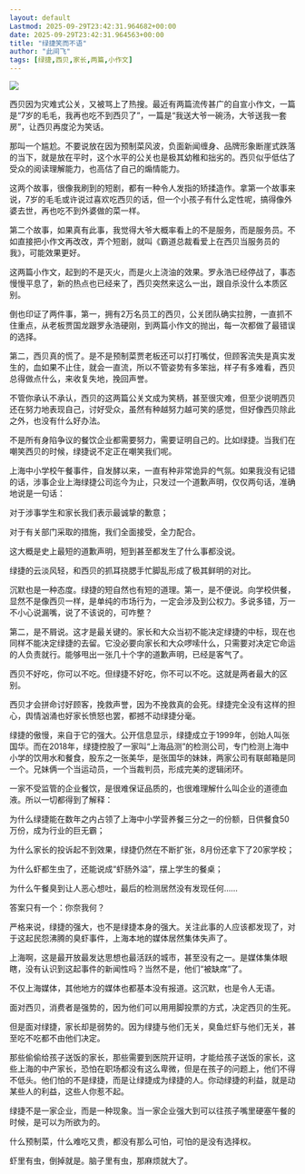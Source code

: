 ```yaml
---
layout: default
Lastmod: 2025-09-29T23:42:31.964682+00:00
date: 2025-09-29T23:42:31.964563+00:00
title: "绿捷笑而不语"
author: "此间飞"
tags: [绿捷,西贝,家长,两篇,小作文]
---
```


![](https://images.weserv.nl/?url=https%3A//mmbiz.qpic.cn/mmbiz_jpg/Axpapy7JHjSCxVvADVd9KUEJsn3SfP2aNZUb2x3nP8HBd0dR6sjB2H04H2wc58JAGKJN6WN95TXcdYeYGWic5Ew/640%3Fwx_fmt%3Djpeg%26from%3Dappmsg)

西贝因为灾难式公关，又被骂上了热搜。最近有两篇流传甚广的自宣小作文，一篇是“7岁的毛毛，我再也吃不到西贝了”，一篇是“我送大爷一碗汤，大爷送我一套房”，让西贝再度沦为笑话。

那叫一个尴尬。不要说放在因为预制菜风波，负面新闻缠身、品牌形象断崖式跌落的当下，就是放在平时，这个水平的公关也是极其幼稚和拙劣的。西贝似乎低估了受众的阅读理解能力，也高估了自己的煽情能力。

这两个故事，很像我刷到的短剧，都有一种令人发指的矫揉造作。拿第一个故事来说，7岁的毛毛或许说过喜欢吃西贝的话，但一个小孩子有什么定性呢，搞得像外婆去世，再也吃不到外婆做的菜一样。

第二个故事，如果真有此事，我觉得大爷大概率看上的不是服务，而是服务员。不如直接把小作文再改改，弄个短剧，就叫《霸道总裁看爱上在西贝当服务员的我》，可能效果更好。

这两篇小作文，起到的不是灭火，而是火上浇油的效果。罗永浩已经停战了，事态慢慢平息了，新的热点也已经来了，西贝突然来这么一出，跟自杀没什么本质区别。

倒也印证了两件事，第一，拥有2万名员工的西贝，公关团队确实拉胯，一直抓不住重点，从老板贾国龙跟罗永浩硬刚，到两篇小作文的抛出，每一次都做了最错误的选择。

第二，西贝真的慌了。是不是预制菜贾老板还可以打打嘴仗，但顾客流失是真实发生的，血如果不止住，就会一直流，所以不管姿势有多笨拙，样子有多难看，西贝总得做点什么，来收复失地，挽回声誉。

不管你承认不承认，西贝的这两篇公关文成为笑柄，甚至很灾难，但至少说明西贝还在努力地表现自己，讨好受众，虽然有种越努力越可笑的感觉，但好像西贝除此之外，也没有什么好办法。

不是所有身陷争议的餐饮企业都需要努力，需要证明自己的。比如绿捷。当我们在嘲笑西贝的时候，绿捷说不定正在嘲笑我们呢。

上海中小学校午餐事件，自发酵以来，一直有种非常诡异的气氛。如果我没有记错的话，涉事企业上海绿捷公司迄今为止，只发过一个道歉声明，仅仅两句话，准确地说是一句话：

对于涉事学生和家长我们表示最诚挚的歉意；

对于有关部门采取的措施，我们全面接受，全力配合。

这大概是史上最短的道歉声明，短到甚至都发生了什么事都没说。

绿捷的云淡风轻，和西贝的抓耳挠腮手忙脚乱形成了极其鲜明的对比。

沉默也是一种态度。绿捷的短自然也有短的道理。第一，是不便说。向学校供餐，显然不是像西贝一样，是单纯的市场行为，一定会涉及到公权力。多说多错，万一不小心说漏嘴，说了不该说的，可咋整？

第二，是不屑说。这才是最关键的。家长和大众当初不能决定绿捷的中标，现在也同样不能决定绿捷的去留。它没必要向家长和大众啰嗦什么，只需要对决定它命运的人负责就行。能够甩出一张几十个字的道歉声明，已经是客气了。

西贝不好吃，你可以不吃。但绿捷不好吃，你不可以不吃。这就是两者最大的区别。

西贝才会拼命讨好顾客，挽救声誉，因为不挽救真的会死。绿捷完全没有这样的担心，舆情汹涌也好家长愤怒也罢，都撼不动绿捷分毫。

绿捷的傲慢，来自于它的强大。公开信息显示，绿捷成立于1999年，创始人叫张国华。而在2018年，绿捷控股了一家叫“上海品测”的检测公司，专门检测上海中小学的饮用水和餐食，股东之一张美华，是张国华的妹妹，两家公司有联邮箱是同一个。兄妹俩一个当运动员，一个当裁判员，形成完美的逻辑闭环。

一家不受监管的企业餐饮，是很难保证品质的，也很难理解什么叫企业的道德血液。所以一切都得到了解释：

为什么绿捷能在数年之内占领了上海中小学营养餐三分之一的份额，日供餐食50万份，成为行业的巨无霸； 

为什么家长的投诉起不到效果，绿捷仍然在不断扩张，8月份还拿下了20家学校；

为什么虾都生虫了，还能说成“虾肠外溢”，摆上学生的餐桌；

为什么午餐臭到让人恶心想吐，最后的检测居然没有发现任何……

答案只有一个：你奈我何？

严格来说，绿捷的强大，也不是绿捷本身的强大。关注此事的人应该都发现了，对于这起民怨沸腾的臭虾事件，上海本地的媒体居然集体失声了。

上海啊，这是最开放最发达思想也最活跃的城市，甚至没有之一。是媒体集体眼瞎，没有认识到这起事件的新闻性吗？当然不是，他们“被缺席”了。

不仅上海媒体，其他地方的媒体也都基本没有报道。这沉默，也是令人无语。

面对西贝，消费者是强势的，因为他们可以用用脚投票的方式，决定西贝的生死。

但是面对绿捷，家长却是弱势的。因为绿捷与他们无关，臭鱼烂虾与他们无关，甚至吃不吃都不由他们决定。

那些偷偷给孩子送饭的家长，那些需要到医院开证明，才能给孩子送饭的家长，这些上海的中产家长，恐怕在职场都没有这么卑微，但是在孩子的问题上，他们不得不低头。他们怕的不是绿捷，而是让绿捷成为绿捷的人。你动绿捷的利益，就是动某些人的利益，这些人你惹不起。

绿捷不是一家企业，而是一种现象。当一家企业强大到可以往孩子嘴里硬塞午餐的时候，是可以为所欲为的。

什么预制菜，什么难吃又贵，都没有那么可怕，可怕的是没有选择权。

虾里有虫，倒掉就是。脑子里有虫，那麻烦就大了。

